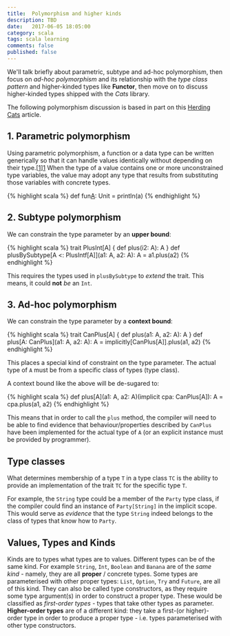```yaml
---
title:  Polymorphism and higher kinds
description: TBD
date:   2017-06-05 18:05:00
category: scala
tags: scala learning
comments: false
published: false
---
```


We'll talk briefly about parametric, subtype and ad-hoc polymorphism, then focus on _ad-hoc polymorphism_ and its relationship with the _type class pattern_ and higher-kinded types like **Functor**, then move on to discuss higher-kinded types shipped with the _Cats_ library.



The following polymorphism discussion is based in part on this [Herding Cats](http://eed3si9n.com/herding-cats/polymorphism.html) article.

## 1. Parametric polymorphism

Using parametric polymorphism, a function or a data type can be written generically so that it can handle values identically without depending on their type.[[1]][1] When the type of a value contains one or more unconstrained type variables, the value may adopt any type that results from substituting those variables with concrete types.

{% highlight scala %}
  def fun[A](a:A): Unit = println(a)
{% endhighlight %}

## 2. Subtype polymorphism

We can constrain the type parameter by an **upper bound**: 

{% highlight scala %}
trait PlusInt[A] {
  def plus(i2: A): A
}
def plusBySubtype[A <: PlusIntf[A]](a1: A, a2: A): A =
  a1.plus(a2)
{% endhighlight %}

This requires the types used in `plusBySubtype` to _extend_ the trait. This means, it could **not** _be_ an `Int`.

## 3. Ad-hoc polymorphism

We can constrain the type parameter by a **context bound**: 

{% highlight scala %}
trait CanPlus[A] {
  def plus(a1: A, a2: A): A
}
def plus[A: CanPlus](a1: A, a2: A): A =
  implicitly[CanPlus[A]].plus(a1, a2)
{% endhighlight %}

This places a special kind of constraint on the type parameter. The actual type of `A` must be from a specific class of types (type class).

A context bound like the above will be de-sugared to:

{% highlight scala %}
def plus[A](a1: A, a2: A)(implicit cpa: CanPlus[A]): A =
  cpa.plus(a1, a2)
{% endhighlight %}

This means that in order to call the `plus` method, the compiler will need to be able to find evidence that behaviour/properties described by `CanPlus` have been implemented for the actual type of `A` (or an explicit instance must be provided by programmer).

## Type classes

What determines membership of a type `T` in a type class `TC` is the ability to provide an implementation of the trait `TC` for the specific type `T`.

For example, the `String` type could be a member of the `Party` type class, if the compiler could find an instance of `Party[String]` in the implicit scope. This would serve as _evidence_ that the type `String` indeed belongs to the class of types that know how to `Party`.

## Values, Types and Kinds

Kinds are to types what types are to values. Different types can be of the same kind. For example `String`, `Int`, `Boolean` and `Banana` are of the _same kind_ - namely, they are all **proper** / concrete types. Some types are parameterised with other proper types: `List`, `Option`, `Try` and `Future`, are all of this kind. They can also be called type constructors, as they require some type argument(s) in order to construct a proper type. These would be classified as _first-order types_ - types that take other types as parameter. **Higher-order types** are of a different kind: they take a first-(or higher)-order type in order to produce a proper type - i.e. types parameterised with other type constructors.




[1]: https://en.wikipedia.org/wiki/Parametric_polymorphism#CITEREFPierce2002

